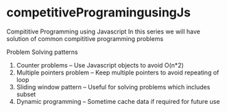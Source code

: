 # competitiveProgramingusingJs
Compititive Programming using Javascript
In this series we will have solution of common compititive programming problems

Problem Solving patterns
1.	Counter problems – Use Javascript objects to avoid O(n*2)
2.	Multiple pointers problem – Keep multiple pointers to avoid repeating of loop
3.	Sliding window pattern – Useful for solving problems which includes subset
4.	Dynamic programming – Sometime cache data if required for future use

